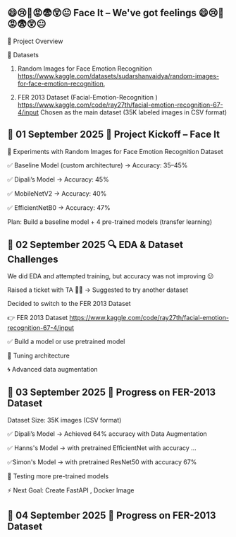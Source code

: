 😄😢🤢😡😨😲😐 Face It – We've got feelings 😄😢🤢😡😨😲😐
------------------------------------------------------------------------------------------------
📌 Project Overview

📂 Datasets
1. Random Images for Face Emotion Recognition
https://www.kaggle.com/datasets/sudarshanvaidya/random-images-for-face-emotion-recognition,

2. FER 2013 Dataset (Facial-Emotion-Recognition )
https://www.kaggle.com/code/ray27th/facial-emotion-recognition-67-4/input
Chosen as the main dataset (35K labeled images in CSV format)


📅 01 September 2025
🚀 Project Kickoff – Face It
------------------------------------------------------------------------------------------------

🧪 Experiments with Random Images for Face Emotion Recognition Dataset

✅ Baseline Model (custom architecture) → Accuracy: 35–45%

✅ Dipali’s Model → Accuracy: 45%

✅ MobileNetV2 → Accuracy: 40%

✅ EfficientNetB0 → Accuracy: 47%


Plan: Build a baseline model + 4 pre-trained models (transfer learning)


📅 02 September 2025
🔍 EDA & Dataset Challenges
------------------------------------------------------------------------------------------------

We did EDA and attempted training, but accuracy was not improving 😕

Raised a ticket with TA 🧑‍🏫 → Suggested to try another dataset

Decided to switch to the FER 2013 Dataset

👉 FER 2013 Dataset
https://www.kaggle.com/code/ray27th/facial-emotion-recognition-67-4/input

✅ Build a model or use pretrained model

🔧 Tuning architecture

🌀 Advanced data augmentation



📅 03 September 2025
💪 Progress on FER-2013 Dataset
------------------------------------------------------------------------------------------------

Dataset Size: 35K images (CSV format)

✅ Dipali’s Model → Achieved 64% accuracy with Data Augmentation

✅ Hanns's Model → with pretrained EfficientNet with accuracy ... 

✅Simon's Model → with pretrained ResNet50 with accuracy 67%

🤖 Testing more pre-trained models

⚡ Next Goal: Create FastAPI , Docker Image 


📅 04 September 2025
💪 Progress on FER-2013 Dataset
------------------------------------------------------------------------------------------------




